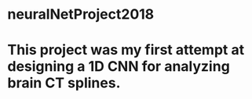 # neuralNetProject2018

# This project was my first attempt at designing a 1D CNN for analyzing brain CT splines.
